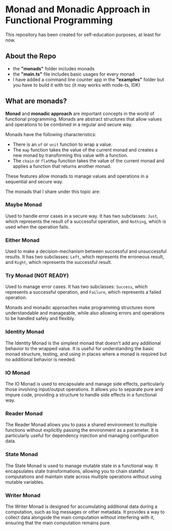 # Monad and Monadic Approach in Functional Programming

This repository has been created for self-education purposes, at least for now.

## About the Repo

- the **"monads"** folder includes monads
- the **"main.ts"** file includes basic usages for every monad
- I have added a command line counter app in the **"examples"** folder but you have to build it with tsc (it may works with node-ts, IDK)

## What are monads?

**Monad** and **monadic approach** are important concepts in the world of functional programming. Monads are abstract structures that allow values and operations to be combined in a regular and secure way.

Monads have the following characteristics:

- There is an `of` or `unit` function to wrap a value.
- The `map` function takes the value of the current monad and creates a new monad by transforming this value with a function.
- The `chain` or `flatMap` function takes the value of the current monad and applies a function that returns another monad.

These features allow monads to manage values and operations in a sequential and secure way.

The monads that I share under this topic are:

### Maybe Monad

Used to handle error cases in a secure way. It has two subclasses: `Just`, which represents the result of a successful operation, and `Nothing`, which is used when the operation fails.

### Either Monad

Used to make a decision-mechanism between successful and unsuccessful results. It has two subclasses: `Left`, which represents the erroneous result, and `Right`, which represents the successful result.

### Try Monad (NOT READY)

Used to manage error cases. It has two subclasses: `Success`, which represents a successful operation, and `Failure`, which represents a failed operation.

Monads and monadic approaches make programming structures more understandable and manageable, while also allowing errors and operations to be handled safely and flexibly.

### Identity Monad

The Identity Monad is the simplest monad that doesn't add any additional behavior to the wrapped value. It is useful for understanding the basic monad structure, testing, and using in places where a monad is required but no additional behavior is needed.

### IO Monad

The IO Monad is used to encapsulate and manage side effects, particularly those involving input/output operations. It allows you to separate pure and impure code, providing a structure to handle side effects in a functional way.

### Reader Monad

The Reader Monad allows you to pass a shared environment to multiple functions without explicitly passing the environment as a parameter. It is particularly useful for dependency injection and managing configuration data.

### State Monad

The State Monad is used to manage mutable state in a functional way. It encapsulates state transformations, allowing you to chain stateful computations and maintain state across multiple operations without using mutable variables.

### Writer Monad

The Writer Monad is designed for accumulating additional data during a computation, such as log messages or other metadata. It provides a way to collect data alongside the main computation without interfering with it, ensuring that the main computation remains pure.

